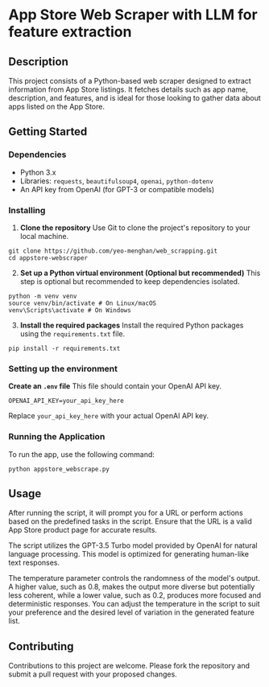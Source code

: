 # App Store Web Scraper with LLM for feature extraction

## Description
This project consists of a Python-based web scraper designed to extract information from App Store listings. It fetches details such as app name, description, and features, and is ideal for those looking to gather data about apps listed on the App Store.

## Getting Started

### Dependencies
- Python 3.x
- Libraries: `requests`, `beautifulsoup4`, `openai`, `python-dotenv`
- An API key from OpenAI (for GPT-3 or compatible models)

### Installing
1. **Clone the repository**
   Use Git to clone the project's repository to your local machine.

```
git clone https://github.com/yeo-menghan/web_scrapping.git
cd appstore-webscraper
```

2. **Set up a Python virtual environment (Optional but recommended)**
This step is optional but recommended to keep dependencies isolated.

```
python -m venv venv
source venv/bin/activate # On Linux/macOS
venv\Scripts\activate # On Windows
```

3. **Install the required packages**
Install the required Python packages using the `requirements.txt` file.
```
pip install -r requirements.txt
```

### Setting up the environment
**Create an `.env` file**
This file should contain your OpenAI API key.

```
OPENAI_API_KEY=your_api_key_here
```

Replace `your_api_key_here` with your actual OpenAI API key.

### Running the Application
To run the app, use the following command:

```
python appstore_webscrape.py
```

## Usage
After running the script, it will prompt you for a URL or perform actions based on the predefined tasks in the script. Ensure that the URL is a valid App Store product page for accurate results.

The script utilizes the GPT-3.5 Turbo model provided by OpenAI for natural language processing. This model is optimized for generating human-like text responses.

The temperature parameter controls the randomness of the model's output. A higher value, such as 0.8, makes the output more diverse but potentially less coherent, while a lower value, such as 0.2, produces more focused and deterministic responses. You can adjust the temperature in the script to suit your preference and the desired level of variation in the generated feature list.

## Contributing
Contributions to this project are welcome. Please fork the repository and submit a pull request with your proposed changes.
